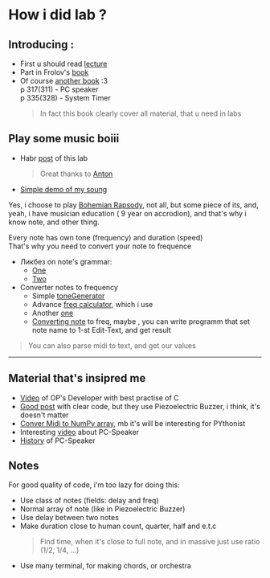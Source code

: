# How i did lab ?
## Introducing : 
- First u should read [lecture](https://bit.ly/3KrQtMV)
- Part in Frolov's [book](https://www.frolov-lib.ru/books/bsp.old/v33/ch5.htm)
- Of course [another book](https://bit.ly/34nFepm) :3
<br> p 317(311) - PC speaker 
<br> p 335(328) - System Timer
    > In fact this book clearly cover all material, that u need in labs

## Play some music boiii
- Habr [post](https://habr.com/ru/post/496494) of this lab
  > Great thanks to [Anton](https://github.com/twinpixxx)
- [Simple demo of my soung](https://youtu.be/UVUoOQL9SeI)
  
Yes, i choose to play [Bohemian Rapsody](https://sheetmusic-free.com/bohemian-rhapsody-sheet-music-queen-7512/), not all, but some piece of its, and, yeah, i have musician education ( 9 year on accrodion), and that's why i know note, and other thing.

Every note has own tone (frequency) and duration (speed)
<br> That's why you need to convert your note to frequence 

  - Ликбез on note's grammar: 
    - [One](https://pereborom.ru/dlitelnosti-not/)
    - [Two](https://lovec-not.ru/blog/dlitelnosti-not)
  - Converter notes to frequency
    - Simple [toneGenerator](https://www.ural-auto.ru/services/tone-generator/)
    - Advance [freq calculator](https://www.translatorscafe.com/unit-converter/ru-RU/calculator/note-frequency/), which i use
    - Another [one](https://www.szynalski.com/tone-generator/)
    - [Converting note](http://www.jacklinstudios.com/software/notefreq/NoteFreq.wdgt/index.html) to freq, maybe , you can write programm that set note name to 1-st Edit-Text, and get result 
> You can also parse midi to text, and get our values
--- 
## Material that's insipred me
- [Video](https://www.youtube.com/watch?v=R4SGAA3A2RY) of OP's Developer with best practise of C
- [Good post](https://learn.digilentinc.com/Documents/392) with clear code, but they use Piezoelectric Buzzer, i think, it's doesn't matter
- [Conver Midi to NumPy array](https://medium.com/analytics-vidhya/convert-midi-file-to-numpy-array-in-python-7d00531890c), mb it's will be interesting for PYthonist
- Interesting [video](https://youtu.be/NIyQueXqRYE) about PC-Speaker
- [History](https://youtu.be/Uh7KGPOC8gc) of PC-Speaker
## Notes
For good quality of code, i'm too lazy for doing this:  
+ Use class of notes (fields: delay and freq)
+ Normal array of note (like in Piezoelectric Buzzer)
+ Use delay between two notes
+ Make duration close to human count, quarter, half and e.t.c 
    >  Find time, when it's close to full note, and in massive just use ratio (1/2, 1/4, ...)
+ Use many terminal, for making chords, or orchestra